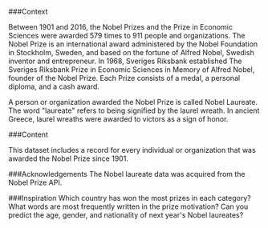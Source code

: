 ###Context

Between 1901 and 2016, the Nobel Prizes and the Prize in Economic Sciences were awarded 579 times to 911 people and organizations. 
The Nobel Prize is an international award administered by the Nobel Foundation in Stockholm, Sweden, and based on the fortune of Alfred Nobel,
Swedish inventor and entrepreneur.  In 1968, Sveriges Riksbank established The Sveriges Riksbank Prize in Economic Sciences in Memory of Alfred Nobel,
founder of the Nobel Prize. Each Prize consists of a medal, a personal diploma, and a cash award.

A person or organization awarded the Nobel Prize is called Nobel Laureate. The word "laureate" refers to being signified by the laurel wreath.
In ancient Greece, laurel wreaths were awarded to victors as a sign of honor.

###Content

This dataset includes a record for every individual or organization that was awarded the Nobel Prize since 1901.

###Acknowledgements
The Nobel laureate data was acquired from the Nobel Prize API.

###Inspiration
Which country has won the most prizes in each category? What words are most frequently written in the prize motivation?
Can you predict the age, gender, and nationality of next year's Nobel laureates?
